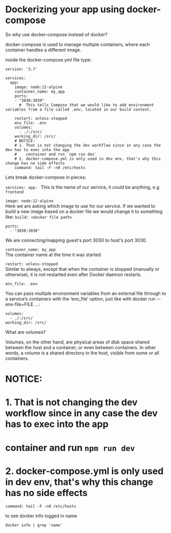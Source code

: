 # Dockerizing your app using docker-compose

So why use docker-compose instead of docker?

docker-compose is used to manage multiple containers, where each container handles a different image.


inside the docker-compose.yml file type:

```text
version: '3.7'

services:
  app:
    image: node:12-alpine
    container_name: my_app
    ports:
    - "3030:3030"
      #  This tells Compose that we would like to add environment variables from a file called .env, located in our build context.
    
    restart: unless-stopped
    env_file: .env
    volumes:
      - ./:/src/
    working_dir: /src/
    # NOTICE:
    # 1. That is not changing the dev workflow since in any case the dev has to exec into the app
    #    container and run `npm run dev`
    # 2. docker-compose.yml is only used in dev env, that's why this change has no side effects
    command: tail -F -n0 /etc/hosts
```
Lets break docker-compose in pieces:

`services:
    app:
`
This is the name of our service, it could be anything, e.g `frontend`

`image: node:12-alpine`  
Here we are asking which image to use for our service.
If we wanted to build a new image based on a docker file we would change it to something like:
`build: <docker file path>`


```
ports:
  - "3030:3030"
```  
We are connecting/mapping guest's port 3030 to host's port 3030. 

`container_name: my_app`  
The container name at the time it was started

`restart: unless-stopped`  
Similar to always, except that when the container is stopped (manually or otherwise), it is not restarted even after Docker daemon restarts.

`env_file: .env`  

You can pass multiple environment variables from an external file through to a service’s containers with the ‘env_file’ option, just like with docker run --env-file=FILE ...:  

```
volumes:
  - ./:/src/
working_dir: /src/
```  
What are volumes?

Volumes, on the other hand, are physical areas of disk space shared between the host and a container, or even between containers. In other words, a volume is a shared directory in the host, visible from some or all containers.

# NOTICE:
# 1. That is not changing the dev workflow since in any case the dev has to exec into the app
#    container and run `npm run dev`
# 2. docker-compose.yml is only used in dev env, that's why this change has no side effects
`command: tail -F -n0 /etc/hosts`

to see docker info logged in name

`docker info | grep 'name'`

